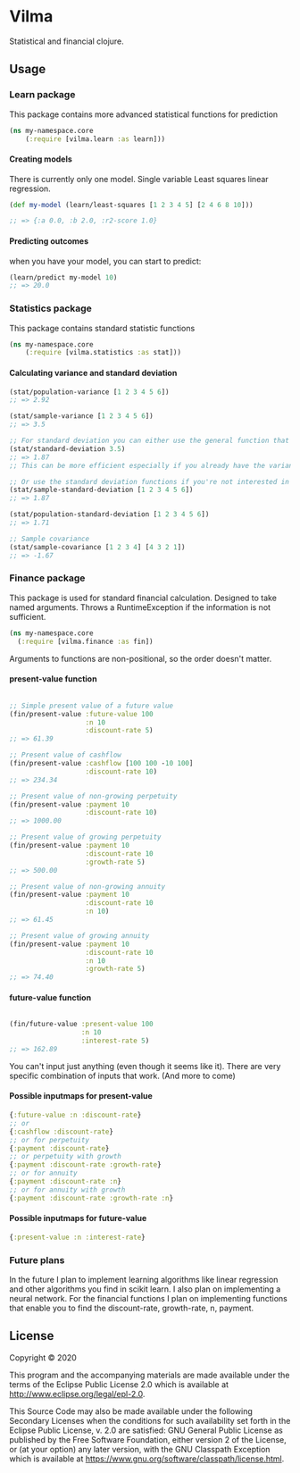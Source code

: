 # Vilma

Statistical and financial clojure. 


## Usage

### Learn package
This package contains more advanced statistical functions for prediction
``` clojure
(ns my-namespace.core
    (:require [vilma.learn :as learn]))
```

#### Creating models
There is currently only one model. Single variable Least squares linear regression. 

``` clojure
(def my-model (learn/least-squares [1 2 3 4 5] [2 4 6 8 10]))

;; => {:a 0.0, :b 2.0, :r2-score 1.0}
```
#### Predicting outcomes
when you have your model, you can start to predict:

``` clojure
(learn/predict my-model 10)
;; => 20.0
```

### Statistics package
This package contains standard statistic functions
``` clojure
(ns my-namespace.core
    (:require [vilma.statistics :as stat]))
```

#### Calculating variance and standard deviation
``` clojure
(stat/population-variance [1 2 3 4 5 6])
;; => 2.92

(stat/sample-variance [1 2 3 4 5 6]) 
;; => 3.5

;; For standard deviation you can either use the general function that takes variance as an argument
(stat/standard-deviation 3.5) 
;; => 1.87
;; This can be more efficient especially if you already have the variance

;; Or use the standard deviation functions if you're not interested in the variance
(stat/sample-standard-deviation [1 2 3 4 5 6]) 
;; => 1.87

(stat/population-standard-deviation [1 2 3 4 5 6]) 
;; => 1.71

;; Sample covariance
(stat/sample-covariance [1 2 3 4] [4 3 2 1])
;; => -1.67

```

### Finance package
This package is used for standard financial calculation. Designed to take named arguments.
Throws a RuntimeException if the information is not sufficient.

```clojure
(ns my-namespace.core
  (:require [vilma.finance :as fin])

```

Arguments to functions are non-positional, so the order doesn't matter.
#### present-value function
```clojure

;; Simple present value of a future value
(fin/present-value :future-value 100 
                   :n 10 
                   :discount-rate 5)
;; => 61.39

;; Present value of cashflow
(fin/present-value :cashflow [100 100 -10 100] 
                   :discount-rate 10)
;; => 234.34

;; Present value of non-growing perpetuity
(fin/present-value :payment 10 
                   :discount-rate 10)
;; => 1000.00

;; Present value of growing perpetuity
(fin/present-value :payment 10 
                   :discount-rate 10 
                   :growth-rate 5)
;; => 500.00

;; Present value of non-growing annuity
(fin/present-value :payment 10 
                   :discount-rate 10 
                   :n 10) 
;; => 61.45

;; Present value of growing annuity
(fin/present-value :payment 10 
                   :discount-rate 10 
                   :n 10 
                   :growth-rate 5) 
;; => 74.40

``` 

#### future-value function
```clojure

(fin/future-value :present-value 100 
                  :n 10 
                  :interest-rate 5)
;; => 162.89

```

You can't input just anything (even though it seems like it).
There are very specific combination of inputs that work. (And more to come)

#### Possible inputmaps for present-value
```clojure
{:future-value :n :discount-rate}
;; or
{:cashflow :discount-rate}
;; or for perpetuity
{:payment :discount-rate}
;; or perpetuity with growth
{:payment :discount-rate :growth-rate}
;; or for annuity
{:payment :discount-rate :n}
;; or for annuity with growth
{:payment :discount-rate :growth-rate :n}
```

#### Possible inputmaps for future-value
```clojure
{:present-value :n :interest-rate}
```

### Future plans
In the future I plan to implement learning algorithms like linear regression and other algorithms you find in scikit learn.
I also plan on implementing a neural network.
For the financial functions I plan on implementing functions that enable you to find the discount-rate, growth-rate,
n, payment.

## License

Copyright © 2020 

This program and the accompanying materials are made available under the
terms of the Eclipse Public License 2.0 which is available at
http://www.eclipse.org/legal/epl-2.0.

This Source Code may also be made available under the following Secondary
Licenses when the conditions for such availability set forth in the Eclipse
Public License, v. 2.0 are satisfied: GNU General Public License as published by
the Free Software Foundation, either version 2 of the License, or (at your
option) any later version, with the GNU Classpath Exception which is available
at https://www.gnu.org/software/classpath/license.html.
